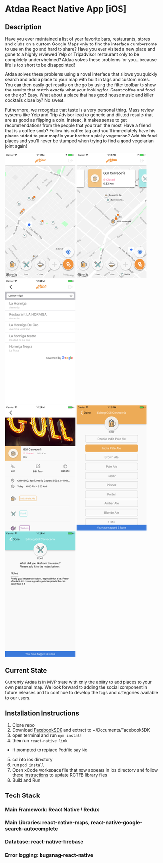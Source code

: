 # Atdaa React Native App [iOS]
## Description
Have you ever maintained a list of your favorite bars, restaurants, stores and clubs on a custom Google Maps only to find the interface cumbersome to use on the go and hard to share? Have you ever visited a new place and gone to a highly reviewed Yelp or Tripadvisor restaurant only to be completely underwhelmed? Atdaa solves these problems for you...because life is too short to be disappointed!

Atdaa solves these problems using a novel interface that allows you quickly search and add a place to your map with built in tags and custom notes. You can then easily get results on the go by using the filter toolbar to show the results that match exactly what your looking for. Great coffee and food on the go? Easy. What about a place that has good house music and killer cocktails close by? No sweat. 

Futhermore, we recognize that taste is a very personal thing. Mass review systems like Yelp and Trip Advisor lead to generic and diluted results that are as good as flipping a coin. Instead, it makes sense to get recommendations from the people that you trust the most. Have a friend that is a coffee snob? Follow his coffee tag and you'll immediately have his places added to your map! Is your brother a picky vegetarian? Add his food places and you'll never be stumped when trying to find a good vegetarian joint again!

<div style="margin-left: 30; margin-right: 30">
	<img src="https://github.com/macnube/Atdaa/blob/master/Images/Map.png" width="230" style="margin-left: 70">
	<img src="https://github.com/macnube/Atdaa/blob/master/Images/MapPOICard.png" width="230" style="margin: 20">
	<img src="https://github.com/macnube/Atdaa/blob/master/Images/PlaceSearch.png" width="230" style="margin: 20">
</div>
<div style="margin-left: 30; margin-right: 30">
	<img src="https://github.com/macnube/Atdaa/blob/master/Images/PlaceInfo.png" width="230" style="margin-left: 70">
	<img src="https://github.com/macnube/Atdaa/blob/master/Images/BeerTag.png" width="230" style="margin: 20">
	<img src="https://github.com/macnube/Atdaa/blob/master/Images/FoodNote.png" width="230" style="margin: 20">
</div>

## Current State
Currently Atdaa is in MVP state with only the ability to add places to your own personal map. We look forward to adding the social component in future releases and to continue to develop the tags and categories available to our users. 
## Installation Instructions
1. Clone repo
2. Download [FacebookSDK](https://origincache.facebook.com/developers/resources/?id=facebook-ios-sdk-current.zip) and extract to ~/Documents/FacebookSDK
3. open terminal and run `npm install`
4. then run `react-native link`
 * If prompted to replace Podfile say No
5. cd into ios directory
6. run `pod install`
7. Open xCode workspace file that now appears in ios directory and follow these [instructions](https://github.com/magus/react-native-facebook-login/issues/216) to update RCTFB library files
8. Build and Run
## Tech Stack
### Main Framework: React Native / Redux
### Main Libraries: react-native-maps, react-native-google-search-autocomplete
### Database: react-native-firebase
### Error logging: bugsnag-react-native
